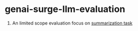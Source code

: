 # genai-surge-llm-evaluation

1. An limited scope evaluation focus on [summarization task](factual_accuracy)
